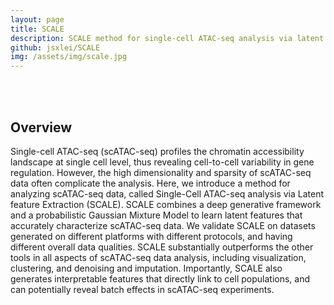 ```yaml
---
layout: page
title: SCALE
description: SCALE method for single-cell ATAC-seq analysis via latent feature extraction
github: jsxlei/SCALE
img: /assets/img/scale.jpg
---
```


<br />



<br />

## Overview

Single-cell ATAC-seq (scATAC-seq) profiles the chromatin accessibility landscape at single cell level, thus revealing cell-to-cell variability in gene regulation. However, the high dimensionality and sparsity of scATAC-seq data often complicate the analysis. Here, we introduce a method for analyzing scATAC-seq data, called Single-Cell ATAC-seq analysis via Latent feature Extraction (SCALE). SCALE combines a deep generative framework and a probabilistic Gaussian Mixture Model to learn latent features that accurately characterize scATAC-seq data. We validate SCALE on datasets generated on different platforms with different protocols, and having different overall data qualities. SCALE substantially outperforms the other tools in all aspects of scATAC-seq data analysis, including visualization, clustering, and denoising and imputation. Importantly, SCALE also generates interpretable features that directly link to cell populations, and can potentially reveal batch effects in scATAC-seq experiments.

<br />